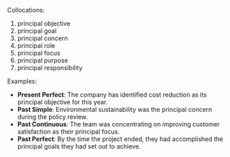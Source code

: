 Collocations:
1. principal objective
2. principal goal
3. principal concern
4. principal role
5. principal focus
6. principal purpose
7. principal responsibility

Examples:
- **Present Perfect**: The company has identified cost reduction as its principal objective for this year.
- **Past Simple**: Environmental sustainability was the principal concern during the policy review.
- **Past Continuous**: The team was concentrating on improving customer satisfaction as their principal focus.
- **Past Perfect**: By the time the project ended, they had accomplished the principal goals they had set out to achieve.